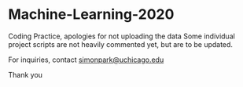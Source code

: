 # Machine-Learning-2020
Coding Practice, apologies for not uploading the data
Some individual project scripts are not heavily commented yet, but are to be updated.

For inquiries, contact
simonpark@uchicago.edu

Thank you
